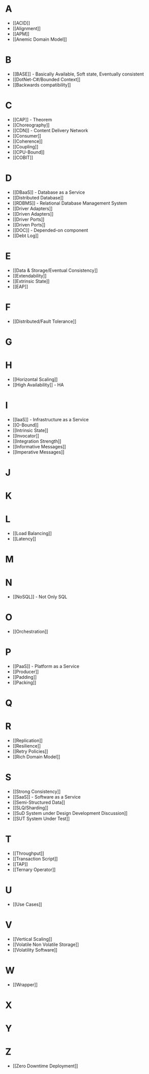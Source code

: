 # A
- [[ACID]]
- [[Alignment]]
- [[APM]]
- [[Anemic Domain Model]]

# B
- [[BASE]] - Basically Available, Soft state, Eventually consistent
- [[DotNet-C#/Bounded Context]]
- [[Backwards compatibility]]

# C
- [[CAP]] - Theorem
- [[Choreography]]
- [[CDN]] - Content Delivery Network
- [[Consumer]]
- [[Coherence]]
- [[Coupling]]
- [[CPU-Bound]]
- [[COBIT]]

# D
- [[DBaaS]] - Database as a Service
- [[Distributed Database]]
- [[RDBMS]] - Relational Database Management System
- [[Driver Adapters]]
- [[Driven Adapters]]
- [[Driver Ports]]
- [[Driven Ports]]
- [[DOC]] - Depended-on component
- [[Debt Log]]

# E
- [[Data & Storage/Eventual Consistency]]
- [[Extendability]]
- [[Extrinsic State]]
- [[EAP]]

# F
- [[Distributed/Fault Tolerance]]

# G

# H
- [[Horizontal Scaling]]
- [[High Availability]] - HA

# I 
- [[IaaS]] - Infrastructure as a Service
- [[O-Bound]]
- [[Intrinsic State]]
- [[Invocator]]
- [[Integration Strength]]
- [[Informative Messages]]
- [[Imperative Messages]]

# J

# K

# L
- [[Load Balancing]]
- [[Latency]]

# M

# N
- [[NoSQL]] - Not Only SQL

# O
- [[Orchestration]]

# P
- [[PaaS]] - Platform as a Service
- [[Producer]]
- [[Padding]]
- [[Packing]]

# Q

# R
- [[Replication]]
- [[Resilience]]
- [[Retry Policies]]
- [[Rich Domain Model]]

# S
- [[Strong Consistency]]
- [[SaaS]] - Software as a Service
- [[Semi-Structured Data]]
- [[SLQ/Sharding]]
- [[SuD System under Design  Development  Discussion]]
- [[SUT System Under Test]]

# T
- [[Throughput]]
- [[Transaction Script]]
- [[TAP]]
- [[Ternary Operator]]

# U 
- [[Use Cases]]

# V 
- [[Vertical Scaling]]
- [[Volatile Non Volatile Storage]]
- [[Volatility Software]]

# W
- [[Wrapper]]

# X

# Y

# Z
- [[Zero Downtime Deployment]]
